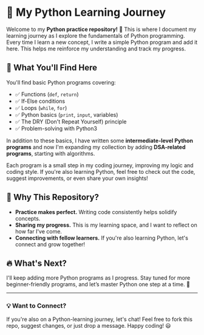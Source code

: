 # 🚀 My Python Learning Journey

Welcome to my **Python practice repository!** 🎉 This is where I document my learning journey as I explore the fundamentals of Python programming. Every time I learn a new concept, I write a simple Python program and add it here. This helps me reinforce my understanding and track my progress.

## 🌱 What You'll Find Here

You'll find basic Python programs covering:  
- ✅ Functions (`def`, `return`)  
- ✅ If-Else conditions  
- ✅ Loops (`while`, `for`)  
- ✅ Python basics (`print`, `input`, variables)  
- ✅ The DRY (Don't Repeat Yourself) principle  
- ✅ Problem-solving with Python3  

In addition to these basics, I have written some **intermediate-level Python programs** and now I'm expanding my collection by adding **DSA-related programs**, starting with algorithms.

Each program is a small step in my coding journey, improving my logic and coding style. If you're also learning Python, feel free to check out the code, suggest improvements, or even share your own insights!


## 📌 Why This Repository?
- **Practice makes perfect.** Writing code consistently helps solidify concepts.
- **Sharing my progress.** This is my learning space, and I want to reflect on how far I've come.
- **Connecting with fellow learners.** If you're also learning Python, let's connect and grow together!

## 🔥 What's Next?
I'll keep adding more Python programs as I progress. Stay tuned for more beginner-friendly programs, and let’s master Python one step at a time. 🚀

---

### 💡 Want to Connect?
If you're also on a Python-learning journey, let's chat! Feel free to fork this repo, suggest changes, or just drop a message. Happy coding! 😃


